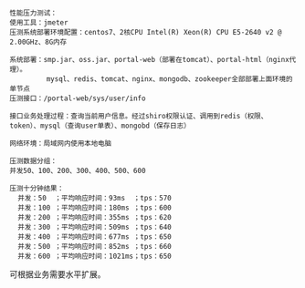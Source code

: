   
    
    性能压力测试：
    使用工具：jmeter
    压测系统部署环境配置：centos7、2核CPU Intel(R) Xeon(R) CPU E5-2640 v2 @ 2.00GHz、8G内存
  
    系统部署：smp.jar、oss.jar、portal-web（部署在tomcat）、portal-html（nginx代理）。
             mysql、redis、tomcat、nginx、mongodb、zookeeper全部部署上面环境的单节点
    压测接口：/portal-web/sys/user/info
  
    接口业务处理过程：查询当前用户信息。经过shiro权限认证、调用到redis（权限、token）、mysql（查询user单表）、mongobd（保存日志）
                      
    网络环境：局域网内使用本地电脑
  
    压测数据分组：
    并发50、100、200、300、400、500、600
  
    压测十分钟结果：
      并发：50  ；平均响应时间：93ms  ；tps：570
      并发：100 ；平均响应时间：180ms ；tps：600
      并发：200 ；平均响应时间：355ms ；tps：620
      并发：300 ；平均响应时间：509ms ；tps：640
      并发：400 ；平均响应时间：677ms ；tps：650
      并发：500 ；平均响应时间：852ms ；tps：660
      并发：600 ；平均响应时间：1021ms；tps：650
  
  

    
可根据业务需要水平扩展。


    
